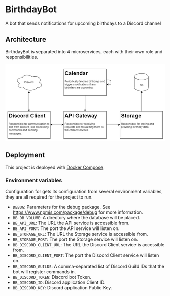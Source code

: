 # BirthdayBot

A bot that sends notifications for upcoming birthdays to a Discord channel


## Architecture

BirthdayBot is separated into 4 microservices, each with their own role and responsibilities.

![BirthdayBot architecture](https://github.com/Ionaru/birthday-bot/raw/main/docs/birthday-bot.png)


## Deployment

This project is deployed with [Docker Compose](https://docs.docker.com/compose/).

### Environment variables

Configuration for gets its configuration from several environment variables, they are all required for the project to run.

- `DEBUG`: Parameters for the debug package. See <https://www.npmjs.com/package/debug> for more information.
- `BB_DB_VOLUME`: A directory where the database will be placed.
- `BB_API_URL`: The URL the API service is accessible from.
- `BB_API_PORT`: The port the API service will listen on.
- `BB_STORAGE_URL`: The URL the Storage service is accessible from.
- `BB_STORAGE_PORT`: The port the Storage service will listen on.
- `BB_DISCORD_CLIENT_URL`: The URL the Discord Client service is accessible from.
- `BB_DISCORD_CLIENT_PORT`: The port the Discord Client service will listen on.
- `BB_DISCORD_GUILDS`: A comma-separated list of Discord Guild IDs that the bot will register commands in.
- `BB_DISCORD_TOKEN`: Discord bot Token.
- `BB_DISCORD_ID`: Discord application Client ID.
- `BB_DISCORD_KEY`: Discord application Public Key.
